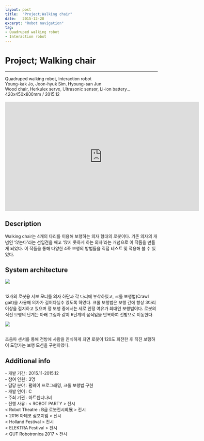 ```yaml
---
layout: post
title:  "Project;Walking chair"
date:   2015-12-28
excerpt: "Robot navigation"
tag:
- Quadruped walking robot
- Interaction robot
---
```

<h1> Project; Walking chair</h1>
<hr />
Quadruped walking robot, Interaction robot<br />
Young-kak Jo, Joon-hyuk Sim, Hyoung-san Jun<br />
Wood chair, Herkulex servo, Ultrasonic sensor, Li-ion battery...<br />
420x450x800mm / 2015.12<br /><br />

<iframe width="640" height="360" src="https://www.youtube-nocookie.com/embed/iJSPOJzXKyk?controls=0&amp;showinfo=0" frameborder="0" allowfullscreen></iframe>

<h2> Description</h2>
     Walking chair는 4개의 다리를 이용해 보행하는 의자 형태의 로봇이다. 기존 의자의 개념인 ‘앉는다’라는 선입견을 깨고 ‘앉지 못하게 하는 의자’라는 개념으로 이 작품을 만들게 되었다. 이 작품을 통해 다양한 4족 보행의 방법들을 직접 테스트 및 적용해 볼 수 있었다.<br />

<h2> System architecture</h2>

<a href="{{ site.url }}/images/walkingchair_sys.png"><img src="{{ site.url }}/images/walkingchair_sys.png"></a> 

 <br /> 12개의 로봇용 서보 모터를 의자 하단과 각 다리에 부착하였고, 크롤 보행법(Crawl gait)을 사용해 의자가 걸어다닐수 있도록 하였다. 크롤 보행법은 보행 간에 항상 3다리 이상을 접지하고 있으며 정 보행 중에서는 세로 안정 여유가 최대인 보행법이다. 로봇의 직진 보행의 단계는 아래 그림과 같이 6단계의 움직임을 반복하여 전방으로 이동한다.<br />

<a href="{{ site.url }}/images/walkingchair_gait.png"><img src="{{ site.url }}/images/walkingchair_gait.png"></a> 

 <br /> 초음파 센서를 통해 전방에 사람을 인식하게 되면 로봇이 120도 회전한 후 직진 보행하여 도망가는 보행 모션을 구현하였다.

<h2> Additional info</h2>
	- 개발 기간		:     2015.11-2015.12<br />
	- 참여 인원		:     3명<br />
	- 담당 분야		:     펌웨어 프로그래밍, 크롤 보행법 구현<br />
	- 개발 언어		:     C<br />
	- 주최 기관		:     아트센터나비<br />
	- 진행 사유		:     < ROBOT PARTY > 전시<br />
	< Robot Theatre : B급 로봇전시회展 > 전시<br /> 
	< 2016 아데코 심포지엄 > 전시<br />
	< Holland Festival > 전시<br />     
	< ELEKTRA Festival > 전시 <br />
	< QUT Robotronica 2017 > 전시<br /><br />

